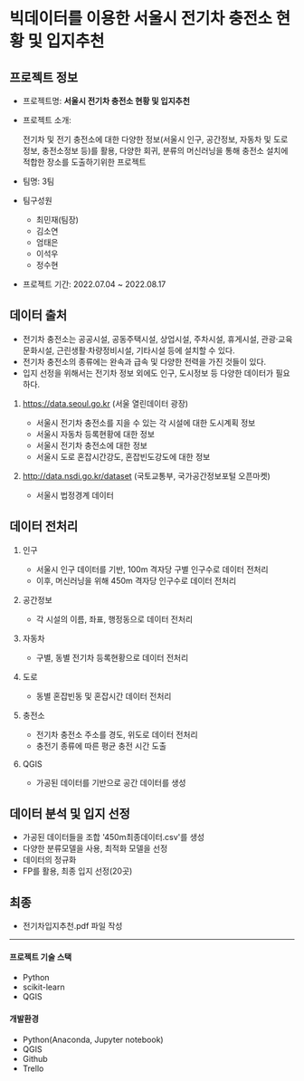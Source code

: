 # 빅데이터를 이용한 서울시 전기차 충전소 현황 및 입지추천   

## 프로젝트 정보

- 프로젝트명: **서울시 전기차 충전소 현황 및 입지추천**

- 프로젝트 소개:

    전기차 및 전기 충전소에 대한 다양한 정보(서울시 인구, 공간정보, 자동차 및 도로정보, 충전소정보 등)를 활용,
    다양한 회귀, 분류의 머신러닝을 통해 충전소 설치에 적합한 장소를 도출하기위한 프로젝트
    
- 팀명: 3팀

- 팀구성원
    * 최민재(팀장)
    * 김소연
    * 엄태은
    * 이석우
    * 정수현

- 프로젝트 기간: 2022.07.04 ~ 2022.08.17  

## 데이터 출처

- 전기차 충전소는 공공시설, 공동주택시설, 상업시설, 주차시설, 휴게시설, 관광·교육문화시설, 근린생활·차량정비시설, 기타시설 등에 설치할 수 있다.
- 전기차 충전소의 종류에는 완속과 급속 및 다양한 전력을 가진 것들이 있다.
- 입지 선정을 위해서는 전기차 정보 외에도 인구, 도시정보 등 다양한 데이터가 필요하다.

1. https://data.seoul.go.kr (서울 열린데이터 광장)
    - 서울시 전기차 충전소를 지을 수 있는 각 시설에 대한 도시계획 정보
    - 서울시 자동차 등록현황에 대한 정보
    - 서울시 전기차 충전소에 대한 정보
    - 서울시 도로 혼잡시간강도, 혼잡빈도강도에 대한 정보

2. http://data.nsdi.go.kr/dataset (국토교통부, 국가공간정보포털 오픈마켓)
    - 서울시 법정경계 데이터  

## 데이터 전처리

1. 인구
    - 서울시 인구 데이터를 기반, 100m 격자당 구별 인구수로 데이터 전처리
    - 이후, 머신러닝을 위해 450m 격자당 인구수로 데이터 전처리

2. 공간정보
    - 각 시설의 이름, 좌표, 행정동으로 데이터 전처리

3. 자동차
    - 구별, 동별 전기차 등록현황으로 데이터 전처리

4. 도로
    - 동별 혼잡빈동 및 혼잡시간 데이터 전처리

5. 충전소
    - 전기차 충전소 주소를 경도, 위도로 데이터 전처리
    - 충전기 종류에 따른 평균 충전 시간 도출

6. QGIS
    - 가공된 데이터를 기반으로 공간 데이터를 생성  
   
## 데이터 분석 및 입지 선정
- 가공된 데이터들을 조합 '450m최종데이터.csv'를 생성
- 다양한 분류모델을 사용, 최적화 모델을 선정
- 데이터의 정규화
- FP를 활용, 최종 입지 선정(20곳)  

  
## 최종
- 전기차입지추천.pdf 파일 작성  

---
#### 프로젝트 기술 스택
- Python
- scikit-learn
- QGIS

  
#### 개발환경
- Python(Anaconda, Jupyter notebook)
- QGIS
- Github
- Trello
